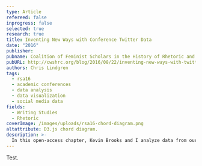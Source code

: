 ```yaml
---
type: Article
refereed: false
inprogress: false
selected: true
research: true
title: Inventing New Ways with Conference Twitter Data
date: "2016"
publisher:
pubname: Coalition of Feminist Scholars in the History of Rhetoric and Composition
pubURL: http://cwshrc.org/blog/2016/08/22/inventing-new-ways-with-twitter-data/
authors: Chris Lindgren
tags:
  - rsa16
  - academic conferences
  - data analysis
  - data visualization
  - social media data
fields:
  - Writing Studies
  - Rhetoric
coverImage: /images/uploads/rsa16-chord-diagram.png
altattribute: D3.js chord diagram.
description: >-
  In this open-access chapter, Kevin Brooks and I analyze data from our Sugar Labs @ NDSU outreach program in response to the \"code year\" coding-crisis discourse. Our findings indicated that digital divides still exist and manifest in more complex ways than haves versus have-nots. We call for rhetoricians to engage more than the crisis tropes themselves, and ask others to become more involved in public efforts&mdash;efforts such as joining or creating multidisciplinary teams to develop more holistic curricula.
---
```


Test.
